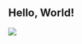 ## Hello, World!

<img src = "https://i.pinimg.com/originals/12/b2/3a/12b23a7752e8a7a4464c1ff5e596237f.gif">


<!--
**HAzCKz/HAzCKz** is a ✨ _special_ ✨ repository because its `README.md` (this file) appears on your GitHub profile.

Here are some ideas to get you started:

- 🔭 I’m currently working on ...
- 🌱 I’m currently learning ...
- 👯 I’m looking to collaborate on ...
- 🤔 I’m looking for help with ...
- 💬 Ask me about ...
- 📫 How to reach me: ...
- 😄 Pronouns: ...
- ⚡ Fun fact: ...
-->
